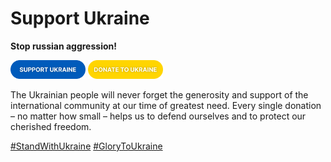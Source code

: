 <h1>Support Ukraine</h1>

<strong>Stop russian aggression!</strong>

<a href="https://war.ukraine.ua/support-ukraine"><img width="120px" src="./static/svg/support_ukraine.svg" alt="Support Ukraine"></a>
<a href="https://war.ukraine.ua/donate"><img width="120px" src="./static/svg/donate_to_ukraine.svg" alt="Donate to Ukraine"></a>

The Ukrainian people will never forget the generosity and support of the international community at our time of greatest need. Every single donation – no matter how small – helps us to defend ourselves and to protect our cherished freedom.

<a href="#">#StandWithUkraine</a> <a href="#">#GloryToUkraine
</a>
